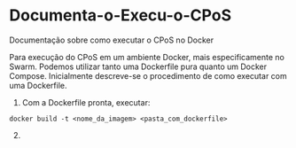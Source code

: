 # Documenta-o-Execu-o-CPoS
Documentação sobre como executar o CPoS no Docker

Para execução do CPoS em um ambiente Docker, mais especificamente no Swarm. Podemos utilizar tanto uma Dockerfile pura quanto um Docker Compose.
Inicialmente descreve-se o procedimento de como executar com uma Dockerfile.

1. Com a Dockerfile pronta, executar:

```
docker build -t <nome_da_imagem> <pasta_com_dockerfile>
```
2.
